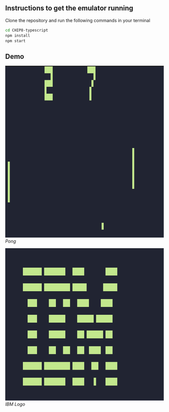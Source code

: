 ## Instructions to get the emulator running

Clone the repository and run the following commands in your terminal
```bash
cd CHIP8-typescript
npm install
npm start
```

## Demo
![image](./images/pong.png)
*Pong*

![image](./images/ibm.png)
*IBM Logo*
